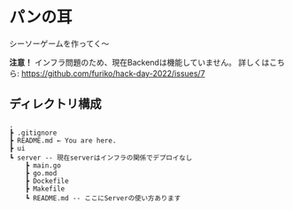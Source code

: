 # パンの耳
シーソーゲームを作ってく〜

**注意！** インフラ問題のため、現在Backendは機能していません。 詳しくはこちら: https://github.com/furiko/hack-day-2022/issues/7


## ディレクトリ構成
```
.
┣ .gitignore
┣ README.md ← You are here.
┣ ui
┗ server -- 現在serverはインフラの関係でデプロイなし
    ┣ main.go
    ┣ go.mod
    ┣ Dockefile
    ┣ Makefile
    ┗ README.md -- ここにServerの使い方あります
```
